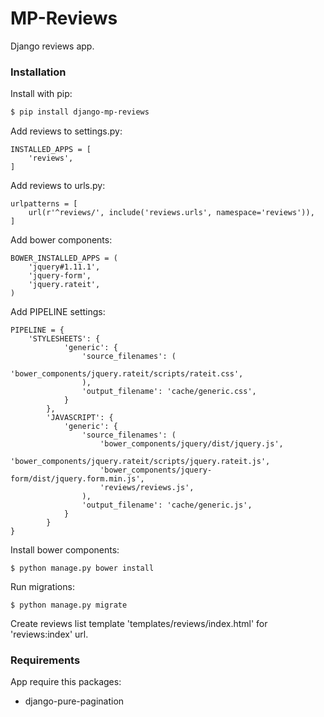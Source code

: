 # MP-Reviews

Django reviews app.

### Installation

Install with pip:

```sh
$ pip install django-mp-reviews
```

Add reviews to settings.py:

```
INSTALLED_APPS = [
    'reviews',
]
```

Add reviews to urls.py:
```
urlpatterns = [
	url(r'^reviews/', include('reviews.urls', namespace='reviews')),
]
```

Add bower components:
```
BOWER_INSTALLED_APPS = (
	'jquery#1.11.1',
	'jquery-form',
	'jquery.rateit',
)
```

Add PIPELINE settings:
```
PIPELINE = {
	'STYLESHEETS': {
            'generic': {
                'source_filenames': (
                    'bower_components/jquery.rateit/scripts/rateit.css',
                ),
                'output_filename': 'cache/generic.css',
            }
        },
        'JAVASCRIPT': {
            'generic': {
                'source_filenames': (
                    'bower_components/jquery/dist/jquery.js',
                    'bower_components/jquery.rateit/scripts/jquery.rateit.js',
                    'bower_components/jquery-form/dist/jquery.form.min.js',
                    'reviews/reviews.js',
                ),
                'output_filename': 'cache/generic.js',
            }
        }
}
```

Install bower components:

```
$ python manage.py bower install
```

Run migrations:

```
$ python manage.py migrate
```

Create reviews list template 'templates/reviews/index.html' for 'reviews:index' url.

### Requirements

App require this packages:

* django-pure-pagination
